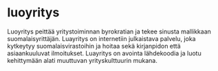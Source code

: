 # luoyritys

Luoyritys peittää yritystoiminnan byrokratian ja tekee sinusta mallikkaan suomalaisyrittäjän. Luayritys on internetiin julkaistava palvelu, joka kytkeytyy suomalaisvirastoihin ja hoitaa sekä kirjanpidon että asiaankuuluvat ilmoitukset. Luayritys on avointa lähdekoodia ja luotu kehittymään alati muuttuvan yrityskulttuurin mukana.
